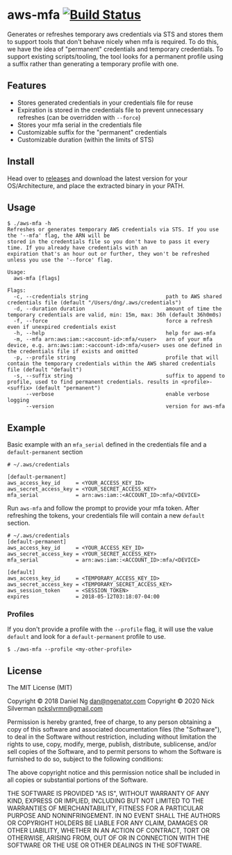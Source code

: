 # aws-mfa [![Build Status](https://travis-ci.org/ngenator/aws-mfa.svg?branch=develop)](https://travis-ci.org/ngenator/aws-mfa)

Generates or refreshes temporary aws credentials via STS and stores them to support tools that don't behave nicely when mfa is required.
To do this, we have the idea of "permanent" credentials and temporary credentials. To support existing scripts/tooling,
the tool looks for a permanent profile using a suffix rather than generating a temporary profile with one.

## Features

  * Stores generated credentials in your credentials file for reuse
  * Expiration is stored in the credentials file to prevent unnecessary refreshes (can be overridden with `--force`)
  * Stores your mfa serial in the credentials file
  * Customizable suffix for the "permanent" credentials
  * Customizable duration (within the limits of STS)


## Install

Head over to [releases](https://github.com/ngenator/aws-mfa/releases) and download the latest version for your OS/Architecture, and place the extracted binary in your PATH.

## Usage
```
$ ./aws-mfa -h
Refreshes or generates temporary AWS credentials via STS. If you use the '--mfa' flag, the ARN will be
stored in the credentials file so you don't have to pass it every time. If you already have credentials with an
expiration that's an hour out or further, they won't be refreshed unless you use the '--force' flag.

Usage:
  aws-mfa [flags]

Flags:
  -c, --credentials string                         path to AWS shared credentials file (default "/Users/dng/.aws/credentials")
  -d, --duration duration                          amount of time the temporary credentials are valid, min: 15m, max: 36h (default 36h0m0s)
  -f, --force                                      force a refresh even if unexpired credentials exist
  -h, --help                                       help for aws-mfa
  -m, --mfa arn:aws:iam::<account-id>:mfa/<user>   arn of your mfa device, e.g. arn:aws:iam::<account-id>:mfa/<user> uses one defined in the credentials file if exists and omitted
  -p, --profile string                             profile that will contain the temporary credentials within the AWS shared credentials file (default "default")
  -s, --suffix string                              suffix to append to profile, used to find permanent credentials. results in <profile>-<suffix> (default "permanent")
      --verbose                                    enable verbose logging
      --version                                    version for aws-mfa
```

## Example
Basic example with an `mfa_serial` defined in the credentials file and a `default-permanent` section

```
# ~/.aws/credentials

[default-permanent]
aws_access_key_id     = <YOUR_ACCESS_KEY_ID>
aws_secret_access_key = <YOUR_SECRET_ACCESS_KEY>
mfa_serial            = arn:aws:iam::<ACCOUNT_ID>:mfa/<DEVICE>
```

Run `aws-mfa` and follow the prompt to provide your mfa token. After refreshing the tokens, your credentials file will contain a new `default` section.

```
# ~/.aws/credentials
[default-permanent]
aws_access_key_id     = <YOUR_ACCESS_KEY_ID>
aws_secret_access_key = <YOUR_SECRET_ACCESS_KEY>
mfa_serial            = arn:aws:iam::<ACCOUNT_ID>:mfa/<DEVICE>

[default]
aws_access_key_id     = <TEMPORARY_ACCESS_KEY_ID>
aws_secret_access_key = <TEMPORARY_SECRET_ACCESS_KEY>
aws_session_token     = <SESSION_TOKEN>
expires               = 2018-05-12T03:18:07-04:00
```

### Profiles

If you don't provide a profile with the `--profile` flag, it will use the value `default` and look for a `default-permanent` profile to use.

```
$ ./aws-mfa --profile <my-other-profile>
```

## License
The MIT License (MIT)

Copyright © 2018 Daniel Ng <dan@ngenator.com>
Copyright © 2020 Nick Silverman <nckslvrmn@gmail.com>

Permission is hereby granted, free of charge, to any person obtaining a copy
of this software and associated documentation files (the "Software"), to deal
in the Software without restriction, including without limitation the rights
to use, copy, modify, merge, publish, distribute, sublicense, and/or sell
copies of the Software, and to permit persons to whom the Software is
furnished to do so, subject to the following conditions:

The above copyright notice and this permission notice shall be included in
all copies or substantial portions of the Software.

THE SOFTWARE IS PROVIDED "AS IS", WITHOUT WARRANTY OF ANY KIND, EXPRESS OR
IMPLIED, INCLUDING BUT NOT LIMITED TO THE WARRANTIES OF MERCHANTABILITY,
FITNESS FOR A PARTICULAR PURPOSE AND NONINFRINGEMENT. IN NO EVENT SHALL THE
AUTHORS OR COPYRIGHT HOLDERS BE LIABLE FOR ANY CLAIM, DAMAGES OR OTHER
LIABILITY, WHETHER IN AN ACTION OF CONTRACT, TORT OR OTHERWISE, ARISING FROM,
OUT OF OR IN CONNECTION WITH THE SOFTWARE OR THE USE OR OTHER DEALINGS IN
THE SOFTWARE.
